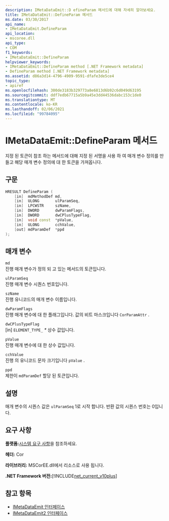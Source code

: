 ```yaml
---
description: IMetaDataEmit::D efineParam 메서드에 대해 자세히 알아보세요.
title: IMetaDataEmit::DefineParam 메서드
ms.date: 03/30/2017
api_name:
- IMetaDataEmit.DefineParam
api_location:
- mscoree.dll
api_type:
- COM
f1_keywords:
- IMetaDataEmit::DefineParam
helpviewer_keywords:
- IMetaDataEmit::DefineParam method [.NET Framework metadata]
- DefineParam method [.NET Framework metadata]
ms.assetid: d86a3d14-4796-4909-9591-dfafe3de5ce4
topic_type:
- apiref
ms.openlocfilehash: 300de3183b329773a8e6813d6b92c6d049d63195
ms.sourcegitcommit: ddf7edb67715a5b9a45e3dd44536dabc153c1de0
ms.translationtype: MT
ms.contentlocale: ko-KR
ms.lasthandoff: 02/06/2021
ms.locfileid: "99784095"
---
```

# <a name="imetadataemitdefineparam-method"></a>IMetaDataEmit::DefineParam 메서드

지정 된 토큰이 참조 하는 메서드에 대해 지정 된 서명을 사용 하 여 매개 변수 정의를 만들고 해당 매개 변수 정의에 대 한 토큰을 가져옵니다.  
  
## <a name="syntax"></a>구문  
  
```cpp  
HRESULT DefineParam (  
    [in]  mdMethodDef md,
    [in]  ULONG       ulParamSeq,
    [in]  LPCWSTR     szName,
    [in]  DWORD       dwParamFlags,
    [in]  DWORD       dwCPlusTypeFlag,
    [in]  void const  *pValue,  
    [in]  ULONG       cchValue,
    [out] mdParamDef  *ppd
);  
```  
  
## <a name="parameters"></a>매개 변수  

 `md`  
 진행 매개 변수가 정의 되 고 있는 메서드의 토큰입니다.  
  
 `ulParamSeq`  
 진행 매개 변수 시퀀스 번호입니다.  
  
 `szName`  
 진행 유니코드의 매개 변수 이름입니다.  
  
 `dwParamFlags`  
 진행 매개 변수에 대 한 플래그입니다. 값의 비트 마스크입니다 `CorParamAttr` .  
  
 `dwCPlusTypeFlag`  
 [in] `ELEMENT_TYPE_` *\** 상수 값입니다.  
  
 `pValue`  
 진행 매개 변수에 대 한 상수 값입니다.  
  
 `cchValue`  
 진행 의 유니코드 문자 크기입니다 `pValue` .  
  
 `ppd`  
 제한이 `mdParamDef` 할당 된 토큰입니다.  
  
## <a name="remarks"></a>설명  

 매개 변수의 시퀀스 값은 `ulParamSeq` 1로 시작 합니다. 반환 값의 시퀀스 번호는 0입니다.  
  
## <a name="requirements"></a>요구 사항  

 **플랫폼:**[시스템 요구 사항](../../get-started/system-requirements.md)을 참조하세요.  
  
 **헤더:** Cor  
  
 **라이브러리:** MSCorEE.dll에서 리소스로 사용 됩니다.  
  
 **.NET Framework 버전:**[!INCLUDE[net_current_v10plus](../../../../includes/net-current-v10plus-md.md)]  
  
## <a name="see-also"></a>참고 항목

- [IMetaDataEmit 인터페이스](imetadataemit-interface.md)
- [IMetaDataEmit2 인터페이스](imetadataemit2-interface.md)
